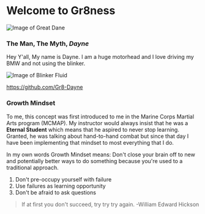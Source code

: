# Welcome to Gr8ness

![Image of Great Dane](https://i.pinimg.com/originals/8b/42/c3/8b42c3c79331afa0b4fdf41628067029.jpg)

### The Man, The Myth, *Dayne*

Hey Y'all, My name is Dayne. I am a huge motorhead and I love driving my BMW and not using the blinker. 

![Image of Blinker Fluid](https://static.carthrottle.com/workspace/uploads/posts/2015/06/1372958354211-558c038518d15.jpg)

https://github.com/Gr8-Dayne

### **Growth Mindset**

To me, this concept was first introduced to me in the Marine Corps Martial Arts program (MCMAP). My instructor would always insist that he was a **Eternal Student** which means that he aspired to never stop learning. Granted, he was talking about hand-to-hand combat but since that day I have been implementing that mindset to most everything that I do. 

In my own words Growth Mindset means: Don't close your brain off to new and potentially better ways to do something because you're used to a traditional approach.

1. Don't pre-occupy yourself with failure
2. Use failures as learning opportunity
3. Don't be afraid to ask questions

>If at first you don't succeed, try try try again.
-William Edward Hickson

